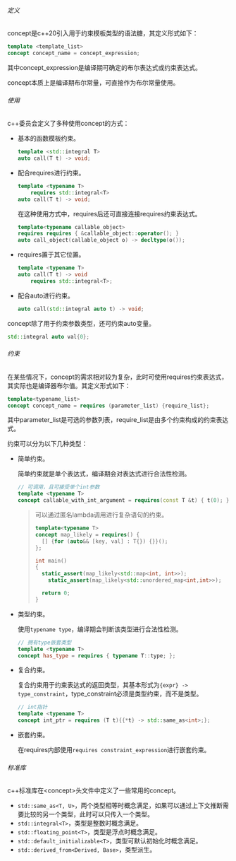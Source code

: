 ###### 定义

concept是c++20引入用于约束模板类型的语法糖，其定义形式如下：

```cpp
template <template_list>
concept concept_name = concept_expression;
```

其中concept_expression是编译期可确定的布尔表达式或约束表达式。

concept本质上是编译期布尔常量，可直接作为布尔常量使用。

###### 使用

c++委员会定义了多种使用concept的方式：

* 基本的函数模板约束。

  ```cpp
  template <std::integral T> 
  auto call(T t) -> void;
  ```

* 配合requires进行约束。

  ```cpp
  template <typename T>
      requires std::integral<T>
  auto call(T t) -> void;
  ```

  在这种使用方式中，requires后还可直接连接requires约束表达式。

  ```cpp
  template<typename callable_object>
  requires requires { &callable_object::operator(); }
  auto call_object(callable_object o) -> decltype(o());
  ```
  
* requires置于其它位置。

  ```cpp
  template <typename T>
  auto call(T t) -> void
      requires std::integral<T>;
  ```

* 配合auto进行约束。

  ```cpp
  auto call(std::integral auto t) -> void;
  ```

concept除了用于约束参数类型，还可约束auto变量。

```cpp
std::integral auto val{0};
```

###### 约束

在某些情况下，concept的需求相对较为复杂，此时可使用requires约束表达式，其实际也是编译器布尔值。其定义形式如下：

```cpp
template<typename_list>
concept concept_name = requires (parameter_list) {require_list};
```

其中parameter_list是可选的参数列表，require_list是由多个约束构成的约束表达式。

约束可以分为以下几种类型：

* 简单约束。

  简单约束就是单个表达式，编译期会对表达式进行合法性检测。

  ```cpp
  // 可调用，且可接受单个int参数
  template <typename T>
  concept callable_with_int_argument = requires(const T &t) { t(0); };
  ```

  >   可以通过匿名lambda调用进行复杂语句的约束。
  >
  >   ```cpp
  >   template<typename T>
  >   concept map_likely = requires() {
  >   	[] {for (auto&& [key, val] : T{}) {}}();
  >   };
  >   
  >   int main()
  >   {
  >   	static_assert(map_likely<std::map<int, int>>);
  >       static_assert(map_likely<std::unordered_map<int,int>>);
  >   
  >   	return 0;
  >   }
  >   ```

* 类型约束。

  使用`typename type`，编译期会判断该类型进行合法性检测。

  ```cpp
  // 拥有type嵌套类型
  template <typename T>
  concept has_type = requires { typename T::type; };
  ```

* 复合约束。

  复合约束用于约束表达式的返回类型，其基本形式为`{expr} -> type_constraint`，type_constraint必须是类型约束，而不是类型。

  ```cpp
  // int指针
  template <typename T>
  concept int_ptr = requires (T t){{*t} -> std::same_as<int>;};
  ```

* 嵌套约束。

  在requires内部使用`requires constraint_expression`进行嵌套约束。

###### 标准库

c++标准库在\<concept\>头文件中定义了一些常用的concept。

* `std::same_as<T, U>`，两个类型相等时概念满足，如果可以通过上下文推断需要比较的另一个类型，此时可以只传入一个类型。
* `std::integral<T>`，类型是整数时概念满足。
* `std::floating_point<T>`，类型是浮点时概念满足。
* `std::default_initializable<T>`，类型可默认初始化时概念满足。
* `std::derived_from<Derived, Base>`，类型派生。
